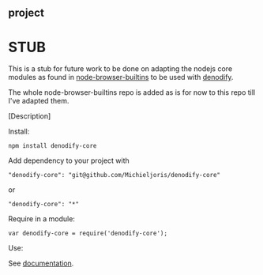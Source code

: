project
--------

# STUB

This is a stub for future work to be done on adapting the nodejs core modules as
found in
[node-browser-builtins](https://github.com/alexgorbatchev/node-browser-builtins)
to be used with [denodify](http://github.com/michieljoris/denodify).

The whole node-browser-builtins repo is added as is for now to this repo till
I've adapted them.

[Description]

Install:

    npm install denodify-core
	
Add dependency to your project with

    "denodify-core": "git@github.com/Michieljoris/denodify-core"
	
or

	"denodify-core": "*"

Require in a module:

    var denodify-core = require('denodify-core');

Use:

See [documentation](https://rawgithub.com/Michieljoris/denodify-core/master/docs/denodify-core.html).






